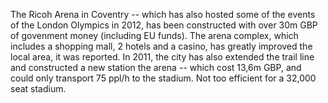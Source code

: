 The Ricoh Arena in Coventry -- which has also hosted some of the events of the London Olympics in 2012, has  been constructed with over 30m GBP of govenment money (including EU funds). The arena complex, which includes a shopping mall, 2 hotels and a casino, has greatly improved the local area, it was reported. In 2011, the city has also extended the trail line and constructed a new station the arena -- which cost 13,6m GBP, and could only transport 75 ppl/h to the stadium. Not too efficient for a 32,000 seat stadium.